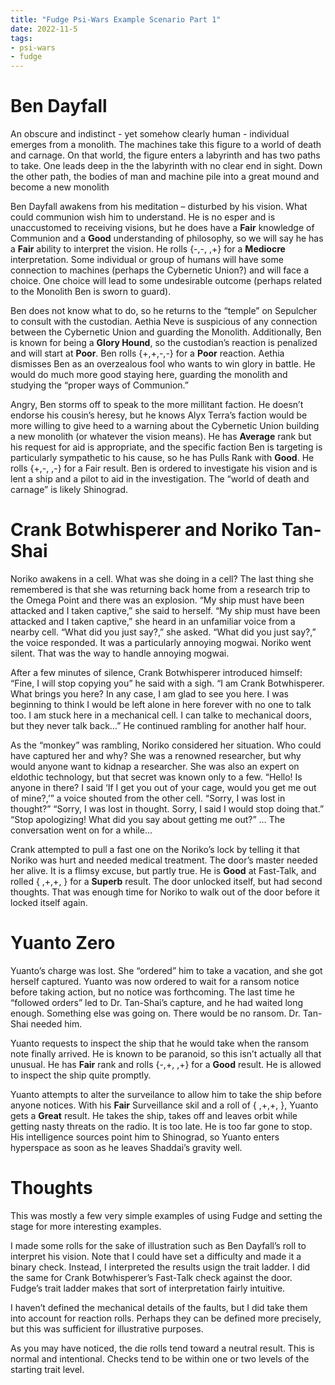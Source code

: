 ```yaml
---
title: "Fudge Psi-Wars Example Scenario Part 1"
date: 2022-11-5
tags:
- psi-wars
- fudge
---
```


# Ben Dayfall

An obscure and indistinct - yet somehow clearly human - individual emerges from a monolith.
The machines take this figure to a world of death and carnage.
On that world, the figure enters a labyrinth and has two paths to take. One leads deep in the the labyrinth with no clear end in sight.
Down the other path, the bodies of man and machine pile into a great mound and become a new monolith

Ben Dayfall awakens from his meditation – disturbed by his vision. What could communion wish him to understand. He is no esper and is unaccustomed to receiving visions, but he does have a **Fair** knowledge of Communion and a **Good** understanding of philosophy, so we will say he has a **Fair** ability to interpret the vision. He rolls {-,-, ,+} for a **Mediocre** interpretation. Some individual or group of humans will have some connection to machines (perhaps the Cybernetic Union?) and will face a choice. One choice will lead to some undesirable outcome (perhaps related to the Monolith Ben is sworn to guard).

Ben does not know what to do, so he returns to the “temple” on Sepulcher to consult with the custodian. Aethia Neve is suspicious of any connection between the Cybernetic Union and guarding the Monolith. Additionally, Ben is known for being a **Glory Hound**, so the custodian’s reaction is penalized and will start at **Poor**. Ben rolls {+,+,-,-} for a **Poor** reaction. Aethia dismisses Ben as an overzealous fool who wants to win glory in battle. He would do much more good staying here, guarding the monolith and studying the “proper ways of Communion.”

Angry, Ben storms off to speak to the more millitant faction. He doesn’t endorse his cousin’s heresy, but he knows Alyx Terra’s faction would be more willing to give heed to a warning about the Cybernetic Union building a new monolith (or whatever the vision means). He has **Average** rank but his request for aid is appropriate, and the specific faction Ben is targeting is particularly sympathetic to his cause, so he has Pulls Rank with **Good**. He rolls {+,-, ,-} for a Fair result. Ben is ordered to investigate his vision and is lent a ship and a pilot to aid in the investigation. The “world of death and carnage” is likely Shinograd.

# Crank Botwhisperer and Noriko Tan-Shai

Noriko awakens in a cell. What was she doing in a cell? The last thing she remembered is that she was returning back home from a research trip to the Omega Point and there was an explosion. “My ship must have been attacked and I taken captive,” she said to herself. “My ship must have been attacked and I taken captive,” she heard in an unfamiliar voice from a nearby cell. “What did you just say?,” she asked. “What did you just say?,” the voice responded. It was a particularly annoying mogwai. Noriko went silent. That was the way to handle annoying mogwai.

After a few minutes of silence, Crank Botwhisperer introduced himself: “Fine, I will stop copying you” he said with a sigh. “I am Crank Botwhisperer. What brings you here? In any case, I am glad to see you here. I was beginning to think I would be left alone in here forever with no one to talk too. I am stuck here in a mechanical cell. I can talke to mechanical doors, but they never talk back…” He continued rambling for another half hour.

As the “monkey” was rambling, Noriko considered her situation. Who could have captured her and why? She was a renowned researcher, but why would anyone want to kidnap a researcher. She was also an expert on eldothic technology, but that secret was known only to a few. “Hello! Is anyone in there? I said ‘If I get you out of your cage, would you get me out of mine?,’” a voice shouted from the other cell. 
“Sorry, I was lost in thought?” 
“Sorry, I was lost in thought. Sorry, I said I would stop doing that.”
“Stop apologizing! What did you say about getting me out?”
… 
The conversation went on for a while… 

Crank attempted to pull a fast one on the Noriko’s lock by telling it that Noriko was hurt and needed medical treatment. The door’s master needed her alive. It is a flimsy excuse, but partly true. He is **Good** at Fast-Talk, and rolled { ,+,+, } for a **Superb** result. The door unlocked itself, but had second thoughts. That was enough time for Noriko to walk out of the door before it locked itself again.

# Yuanto Zero

Yuanto’s charge was lost. She “ordered” him to take a vacation, and she got herself captured. Yuanto was now ordered to wait for a ransom notice before taking action, but no notice was forthcoming. The last time he “followed orders” led to Dr. Tan-Shai’s capture, and he had waited long enough. Something else was going on. There would be no ransom. Dr. Tan-Shai needed him.

Yuanto requests to inspect the ship that he would take when the ransom note finally arrived. He is known to be paranoid, so this isn’t actually all that unusual. He has **Fair** rank and rolls {-,+, ,+} for a **Good** result. He is allowed to inspect the ship quite promptly.

Yuanto attempts to alter the surveilance to allow him to take the ship before anyone notices. With his **Fair** Surveillance skil and a roll of { ,+,+, }, Yuanto gets a **Great** result. He takes the ship, takes off and leaves orbit while getting nasty threats on the radio. It is too late. He is too far gone to stop. His intelligence sources point him to Shinograd, so Yuanto enters hyperspace as soon as he leaves Shaddai’s gravity well.

# Thoughts

This was mostly a few very simple examples of using Fudge and setting the stage for more interesting examples.

I made some rolls for the sake of illustration such as Ben Dayfall’s roll to interpret his vision. Note that I could have set a difficulty and made it a binary check. Instead, I interpreted the results usign the trait ladder. I did the same for Crank Botwhisperer’s Fast-Talk check against the door. Fudge’s trait ladder makes that sort of interpretation fairly intuitive.

I haven’t defined the mechanical details of the faults, but I did take them into account for reaction rolls. Perhaps they can be defined more precisely, but this was sufficient for illustrative purposes.

As you may have noticed, the die rolls tend toward a neutral result. This is normal and intentional. Checks tend to be within one or two levels of the starting trait level.
